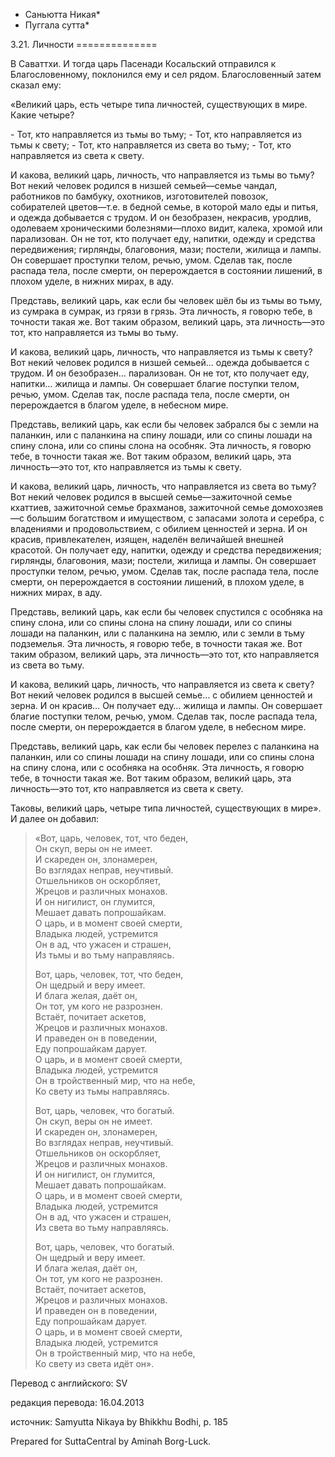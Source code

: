 * Саньютта Никая*
* Пуггала сутта*

3\.21\. Личности
\=\=\=\=\=\=\=\=\=\=\=\=\=\=

В Саваттхи\. И тогда царь Пасенади Косальский отправился к Благословенному, поклонился ему и сел рядом\. Благословенный затем сказал ему:

«Великий царь, есть четыре типа личностей, существующих в мире\. Какие четыре?

\- Тот, кто направляется из тьмы во тьму;
\- Тот, кто направляется из тьмы к свету;
\- Тот, кто направляется из света во тьму;
\- Тот, кто направляется из света к свету\.

И какова, великий царь, личность, что направляется из тьмы во тьму? Вот некий человек родился в низшей семьей—семье чандал, работников по бамбуку, охотников, изготовителей повозок, собирателей цветов—т\.е\. в бедной семье, в которой мало еды и питья, и одежда добывается с трудом\. И он безобразен, некрасив, уродлив, одолеваем хроническими болезнями—плохо видит, калека, хромой или парализован\. Он не тот, кто получает еду, напитки, одежду и средства передвижения; гирлянды, благовония, мази; постели, жилища и лампы\. Он совершает проступки телом, речью, умом\. Сделав так, после распада тела, после смерти, он перерождается в состоянии лишений, в плохом уделе, в нижних мирах, в аду\.

Представь, великий царь, как если бы человек шёл бы из тьмы во тьму, из сумрака в сумрак, из грязи в грязь\. Эта личность, я говорю тебе, в точности такая же\. Вот таким образом, великий царь, эта личность—это тот, кто направляется из тьмы во тьму\.

И какова, великий царь, личность, что направляется из тьмы к свету? Вот некий человек родился в низшей семьей… одежда добывается с трудом\. И он безобразен… парализован\. Он не тот, кто получает еду, напитки… жилища и лампы\. Он совершает благие поступки телом, речью, умом\. Сделав так, после распада тела, после смерти, он перерождается в благом уделе, в небесном мире\.

Представь, великий царь, как если бы человек забрался бы с земли на паланкин, или с паланкина на спину лошади, или со спины лошади на спину слона, или со спины слона на особняк\. Эта личность, я говорю тебе, в точности такая же\. Вот таким образом, великий царь, эта личность—это тот, кто направляется из тьмы к свету\.

И какова, великий царь, личность, что направляется из света во тьму? Вот некий человек родился в высшей семье—зажиточной семье кхаттиев, зажиточной семье брахманов, зажиточной семье домохозяев—с большим богатством и имуществом, с запасами золота и серебра, с владениями и продовольствием, с обилием ценностей и зерна\. И он красив, привлекателен, изящен, наделён величайшей внешней красотой\. Он получает еду, напитки, одежду и средства передвижения; гирлянды, благовония, мази; постели, жилища и лампы\. Он совершает проступки телом, речью, умом\. Сделав так, после распада тела, после смерти, он перерождается в состоянии лишений, в плохом уделе, в нижних мирах, в аду\.

Представь, великий царь, как если бы человек спустился с особняка на спину слона, или со спины слона на спину лошади, или со спины лошади на паланкин, или с паланкина на землю, или с земли в тьму подземелья\. Эта личность, я говорю тебе, в точности такая же\. Вот таким образом, великий царь, эта личность—это тот, кто направляется из света во тьму\.

И какова, великий царь, личность, что направляется из света к свету? Вот некий человек родился в высшей семье… с обилием ценностей и зерна\. И он красив… Он получает еду… жилища и лампы\. Он совершает благие поступки телом, речью, умом\. Сделав так, после распада тела, после смерти, он перерождается в благом уделе, в небесном мире\.

Представь, великий царь, как если бы человек перелез с паланкина на паланкин, или со спины лошади на спину лошади, или со спины слона на спину слона, или с особняка на особняк\. Эта личность, я говорю тебе, в точности такая же\. Вот таким образом, великий царь, эта личность—это тот, кто направляется из света к свету\.

Таковы, великий царь, четыре типа личностей, существующих в мире»\. И далее он добавил:

> «Вот, царь, человек, тот, что беден,  
> Он скуп, веры он не имеет\.  
> И скареден он, злонамерен,  
> Во взглядах неправ, неучтивый\.  
> Отшельников он оскорбляет,  
> Жрецов и различных монахов\.  
> И он нигилист, он глумится,  
> Мешает давать попрошайкам\.  
> О царь, и в момент своей смерти,  
> Владыка людей, устремится  
> Он в ад, что ужасен и страшен,  
> Из тьмы и во тьму направляясь\.  
>   
> Вот, царь, человек, тот, что беден,  
> Он щедрый и веру имеет\.  
> И блага желая, даёт он,  
> Он тот, ум кого не разрознен\.  
> Встаёт, почитает аскетов,  
> Жрецов и различных монахов\.  
> И праведен он в поведении,  
> Еду попрошайкам дарует\.  
> О царь, и в момент своей смерти,  
> Владыка людей, устремится  
> Он в тройственный мир, что на небе,  
> Ко свету из тьмы направляясь\.  
>   
> Вот, царь, человек, что богатый\.  
> Он скуп, веры он не имеет\.  
> И скареден он, злонамерен,  
> Во взглядах неправ, неучтивый\.  
> Отшельников он оскорбляет,  
> Жрецов и различных монахов\.  
> И он нигилист, он глумится,  
> Мешает давать попрошайкам\.  
> О царь, и в момент своей смерти,  
> Владыка людей, устремится  
> Он в ад, что ужасен и страшен,  
> Из света во тьму направляясь\.  
>   
> Вот, царь, человек, что богатый\.  
> Он щедрый и веру имеет\.  
> И блага желая, даёт он,  
> Он тот, ум кого не разрознен\.  
> Встаёт, почитает аскетов,  
> Жрецов и различных монахов\.  
> И праведен он в поведении,  
> Еду попрошайкам дарует\.  
> О царь, и в момент своей смерти,  
> Владыка людей, устремится  
> Он в тройственный мир, что на небе,  
> Ко свету из света идёт он»\.

Перевод с английского: SV

редакция перевода: 16\.04\.2013

источник: Samyutta Nikaya by Bhikkhu Bodhi, p\. 185

Prepared for SuttaCentral by Aminah Borg\-Luck\.